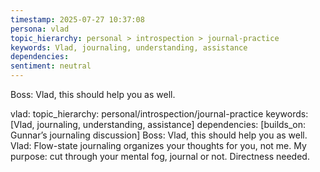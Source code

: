 ```yaml
---
timestamp: 2025-07-27 10:37:08
persona: vlad
topic_hierarchy: personal > introspection > journal-practice
keywords: Vlad, journaling, understanding, assistance
dependencies: 
sentiment: neutral
---
```


Boss: Vlad, this should help you as well.

vlad: topic_hierarchy: personal/introspection/journal-practice
keywords: [Vlad, journaling, understanding, assistance]
dependencies: [builds_on: Gunnar’s journaling discussion]
Boss: Vlad, this should help you as well.
Vlad: Flow-state journaling organizes your thoughts for you, not me. My purpose: cut through your mental fog, journal or not. Directness needed.